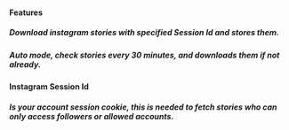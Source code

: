 #### Features
##### Download instagram stories with specified Session Id and stores them.
##### Auto mode, check stories every 30 minutes, and downloads them if not already.


#### Instagram Session Id
##### Is your account session cookie, this is needed to fetch stories who can only access followers or allowed accounts.

